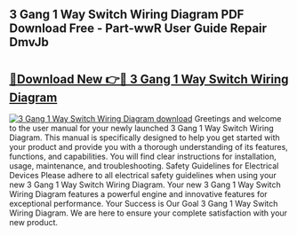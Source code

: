 ## 3 Gang 1 Way Switch Wiring Diagram PDF Download Free - Part-wwR User Guide Repair DmvJb

# <h2><a href="http://dflnq2w.blite.top/?on=3+Gang+1+Way+Switch+Wiring+Diagram">🔗Download New 👉🔴 3 Gang 1 Way Switch Wiring Diagram</a></h2>

[![3 Gang 1 Way Switch Wiring Diagram download](https://i.imgur.com/lujVjoI.png)](http://dflnq2w.blite.top/?on=3+Gang+1+Way+Switch+Wiring+Diagram)
Greetings and welcome to the user manual for your newly launched 3 Gang 1 Way Switch Wiring Diagram. This manual is specifically designed to help you get started with your product and provide you with a thorough understanding of its features, functions, and capabilities. You will find clear instructions for installation, usage, maintenance, and troubleshooting. Safety Guidelines for Electrical Devices Please adhere to all electrical safety guidelines when using your new 3 Gang 1 Way Switch Wiring Diagram. Your new 3 Gang 1 Way Switch Wiring Diagram features a powerful engine and innovative features for exceptional performance. Your Success is Our Goal 3 Gang 1 Way Switch Wiring Diagram. We are here to ensure your complete satisfaction with your new product.
